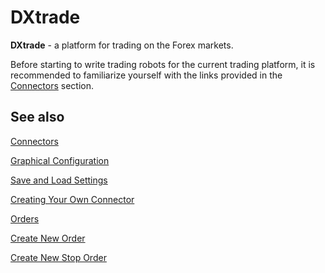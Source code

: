 # DXtrade

**DXtrade** - a platform for trading on the Forex markets.

Before starting to write trading robots for the current trading platform, it is recommended to familiarize yourself with the links provided in the [Connectors](../../connectors.md) section.

## See also

[Connectors](../../connectors.md)

[Graphical Configuration](../graphical_configuration.md)

[Save and Load Settings](../save_and_load_settings.md)

[Creating Your Own Connector](../creating_own_connector.md)

[Orders](../../orders_management.md)

[Create New Order](../../orders_management/create_new_order.md)

[Create New Stop Order](../../orders_management/create_new_stop_order.md)
